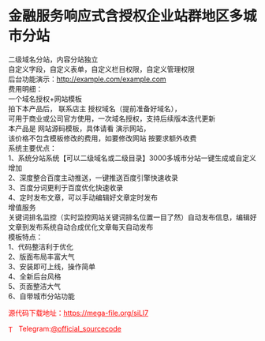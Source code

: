 # 金融服务响应式含授权企业站群地区多城市分站

二级域名分站，内容分站独立<br>自定义字段，自定义表单，自定义栏目权限，自定义管理权限<br>后台功能演示：http://example.com/example.com<br>费用明细：<br>一个域名授权+网站模板<br>拍下本产品后， 联系店主 授权域名（提前准备好域名），<br>可用于商业或公司官方使用，一次域名授权，支持后续版本迭代更新<br>本产品是 网站源码模板，具体请看 演示网站，<br>该价格不包含模板修改的费用，如要修改网站 按要求额外收费<br>系统主要优点：<br>1、系统分站系统【可以二级域名或二级目录】3000多城市分站一键生成或自定义增加<br>2、深度整合百度主动推送，一键推送百度引擎快速收录<br>3、百度分词更利于百度优化快速收录<br>4、定时发布文章，可以手动编辑好文章定时发布<br>增值服务<br>关键词排名监控（实时监控网站关键词排名位置一目了然）自动发布信息，编辑好文章到发布系统自动合成优化文章每天自动发布<br>模板特点：<br>1、代码整洁利于优化<br>2、版面布局丰富大气<br>3、安装即可上线，操作简单<br>4、全新后台风格<br>5、页面整洁大气<br>6、自带城市分站功能<br>


<p style="color: red;">源代码下载地址：<a href="https://mega-file.org/siLl7" style="color: red;">https://mega-file.org/siLl7</a></p><p style="color: red;"><img src="https://cdn-icons-png.flaticon.com/512/2111/2111646.png" alt="Telegram Icon" style="width: 16px; vertical-align: middle; margin-right: 5px;">Telegram:<a href="https://t.me/official_sourcecode" style="color: red;">@official_sourcecode</a></p>